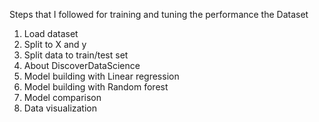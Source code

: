 Steps that I followed for training and tuning the performance the Dataset
 1. Load dataset
 2. Split to X and y
 3. Split data to train/test set
 4. About DiscoverDataScience
 5. Model building with Linear regression
 6. Model building with Random forest
 7. Model comparison
 8. Data visualization
